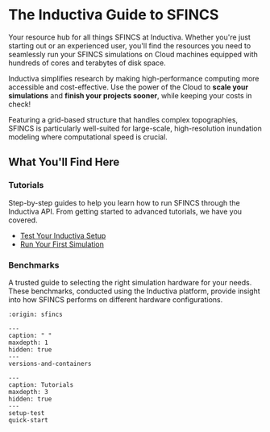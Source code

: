 # The Inductiva Guide to SFINCS

Your resource hub for all things SFINCS at Inductiva. Whether you're just starting out or an experienced user, you'll find the resources you need to seamlessly run your SFINCS simulations on Cloud machines equipped with hundreds of cores and terabytes of disk space.

Inductiva simplifies research by making high-performance computing more accessible and cost-effective. Use the power of the Cloud to **scale your simulations** and **finish your projects sooner**, while keeping your costs in check! 

Featuring a grid-based structure that handles complex topographies, SFINCS is particularly well-suited for large-scale, high-resolution inundation modeling
where computational speed is crucial.

## What You'll Find Here

### Tutorials
Step-by-step guides to help you learn how to run SFINCS through the Inductiva API. From getting started to advanced tutorials, we have you covered.

- [Test Your Inductiva Setup](https://inductiva.ai/guides/sfincs/setup-test)
- [Run Your First Simulation](https://inductiva.ai/guides/sfincs/quick-start)

### Benchmarks
A trusted guide to selecting the right simulation hardware for your needs. These benchmarks, conducted using the Inductiva platform, provide insight into how SFINCS performs on different hardware configurations.

```{banner}
:origin: sfincs
```

```{toctree}
---
caption: " "
maxdepth: 1
hidden: true
---
versions-and-containers
```

```{toctree}
---
caption: Tutorials
maxdepth: 3
hidden: true
---
setup-test
quick-start
```
